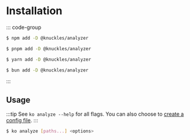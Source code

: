 # Installation

::: code-group

```sh [npm]
$ npm add -D @knuckles/analyzer
```

```sh [pnpm]
$ pnpm add -D @knuckles/analyzer
```

```sh [yarn]
$ yarn add -D @knuckles/analyzer
```

```sh [bun]
$ bun add -D @knuckles/analyzer
```

:::

## Usage

:::tip
See `ko analyze --help` for all flags. You can also choose to [create a config file](/docs/reference/config/overview).
:::

```sh
$ ko analyze [paths...] <options>
```
